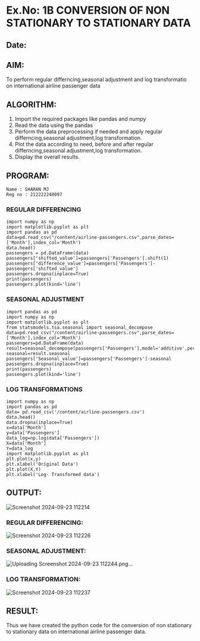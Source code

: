 # Ex.No: 1B                     CONVERSION OF NON STATIONARY TO STATIONARY DATA
## Date: 
## AIM:
To perform regular differncing,seasonal adjustment and log transformatio on international airline passenger data
## ALGORITHM:
1. Import the required packages like pandas and numpy
2. Read the data using the pandas
3. Perform the data preprocessing if needed and apply regular differncing,seasonal adjustment,log transformation.
4. Plot the data according to need, before and after regular differncing,seasonal adjustment,log transformation.
5. Display the overall results.
## PROGRAM:
```
Name : SHARAN MJ
Reg no : 212222240097
```
### REGULAR DIFFERENCING
```
import numpy as np
import matplotlib.pyplot as plt
import pandas as pd
data=pd.read_csv("/content/airline-passengers.csv",parse_dates=['Month'],index_col='Month')
data.head()
passengers = pd.DataFrame(data)
passengers['shifted_value']=passengers['Passengers'].shift(1)
passengers['difference_value']=passengers['Passengers']-passengers['shifted_value']
passengers.dropna(inplace=True)
print(passengers)
passengers.plot(kind='line')
```
### SEASONAL ADJUSTMENT
```
import pandas as pd
import numpy as np
import matplotlib.pyplot as plt
from statsmodels.tsa.seasonal import seasonal_decompose
data=pd.read_csv("/content/airline-passengers.csv",parse_dates=['Month'],index_col='Month')
passengers=pd.DataFrame(data)
result=seasonal_decompose(passengers['Passengers'],model='additive',period=1)
seasonal=result.seasonal
passengers['Seasonal_value']=passengers['Passengers']-seasonal
passengers.dropna(inplace=True)
print(passengers)
passengers.plot(kind='line')
```
### LOG TRANSFORMATIONS
```
import numpy as np
import pandas as pd
data= pd.read_csv('/content/airline-passengers.csv')
data.head()
data.dropna(inplace=True)
x=data['Month']
y=data['Passengers']
data_log=np.log(data['Passengers'])
X=data['Month']
Y=data_log
import matplotlib.pyplot as plt
plt.plot(x,y)
plt.xlabel('Original Data')
plt.plot(X,Y)
plt.xlabel('Log- Transformed data')
```

## OUTPUT:
![Screenshot 2024-09-23 112214](https://github.com/user-attachments/assets/14f33c99-ee59-4de4-ac2b-393050c89ab8)


### REGULAR DIFFERENCING:
![Screenshot 2024-09-23 112226](https://github.com/user-attachments/assets/60b1c106-c3b3-4190-92e0-726df0f63d48)


### SEASONAL ADJUSTMENT:
![Uploading Screenshot 2024-09-23 112244.png…]()

### LOG TRANSFORMATION:
![Screenshot 2024-09-23 112237](https://github.com/user-attachments/assets/be2b37e3-40e6-4a75-ad3c-5f765f690164)

## RESULT:
Thus we have created the python code for the conversion of non stationary to stationary data on international airline passenger
data.
